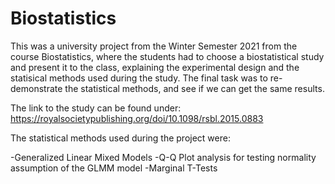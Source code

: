 # Biostatistics

This was a university project from the Winter Semester 2021 from the course Biostatistics, where the students had to choose a biostatistical study and present it to the class, explaining the experimental design and the statisical methods used during the study. The final task was to re-demonstrate the statistical methods, and see if we can get the same results.

The link to the study can be found under:
https://royalsocietypublishing.org/doi/10.1098/rsbl.2015.0883

The statistical methods used during the project were:

 -Generalized Linear Mixed Models
 -Q-Q Plot analysis for testing normality assumption of the GLMM model
 -Marginal T-Tests

